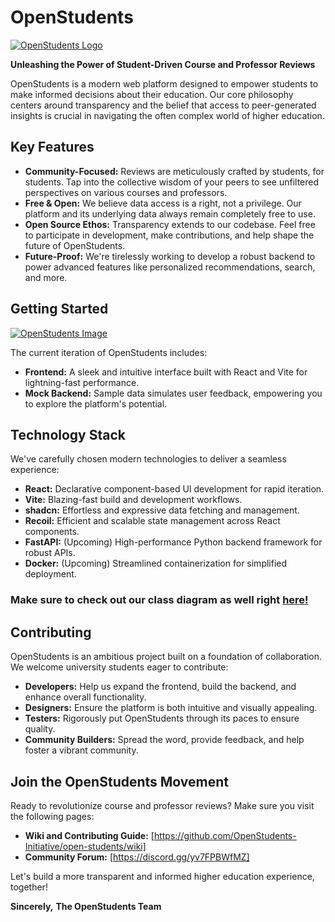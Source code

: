 # OpenStudents

[![OpenStudents Logo](https://github.com/OpenStudents-Initiative/open-students/assets/87380139/0453729a-24aa-4688-8c97-794267feaeda)](https://github.com/OpenStudents-Initiative/open-students)

**Unleashing the Power of Student-Driven Course and Professor Reviews**

OpenStudents is a modern web platform designed to empower students to make informed decisions about their education. Our core philosophy centers around transparency and the belief that access to peer-generated insights is crucial in navigating the often complex world of higher education.

## Key Features

- **Community-Focused:** Reviews are meticulously crafted by students, for students. Tap into the collective wisdom of your peers to see unfiltered perspectives on various courses and professors.
- **Free & Open:** We believe data access is a right, not a privilege. Our platform and its underlying data always remain completely free to use.
- **Open Source Ethos:** Transparency extends to our codebase. Feel free to participate in development, make contributions, and help shape the future of OpenStudents.
- **Future-Proof:** We're tirelessly working to develop a robust backend to power advanced features like personalized recommendations, search, and more.

## Getting Started

[![OpenStudents Image](https://github.com/OpenStudents-Initiative/open-students/assets/87380139/3bbcbe29-522a-43c0-bed8-e038f3bc7c2d)]()

The current iteration of OpenStudents includes:

- **Frontend:** A sleek and intuitive interface built with React and Vite for lightning-fast performance.
- **Mock Backend:** Sample data simulates user feedback, empowering you to explore the platform's potential.

## Technology Stack

We've carefully chosen modern technologies to deliver a seamless experience:

- **React:** Declarative component-based UI development for rapid iteration.
- **Vite:** Blazing-fast build and development workflows.
- **shadcn:** Effortless and expressive data fetching and management.
- **Recoil:** Efficient and scalable state management across React components.
- **FastAPI:** (Upcoming) High-performance Python backend framework for robust APIs.
- **Docker:** (Upcoming) Streamlined containerization for simplified deployment.

### Make sure to check out our class diagram as well right [here!](http://tinyurl.com/openclassdiagram)

## Contributing

OpenStudents is an ambitious project built on a foundation of collaboration. We welcome university students eager to contribute:

- **Developers:** Help us expand the frontend, build the backend, and enhance overall functionality.
- **Designers:** Ensure the platform is both intuitive and visually appealing.
- **Testers:** Rigorously put OpenStudents through its paces to ensure quality.
- **Community Builders:** Spread the word, provide feedback, and help foster a vibrant community.

## Join the OpenStudents Movement

Ready to revolutionize course and professor reviews? Make sure you visit the following pages:

- **Wiki and Contributing Guide:** [https://github.com/OpenStudents-Initiative/open-students/wiki]
- **Community Forum:** [https://discord.gg/yv7FPBWfMZ]

Let's build a more transparent and informed higher education experience, together!

**Sincerely,**
**The OpenStudents Team**

